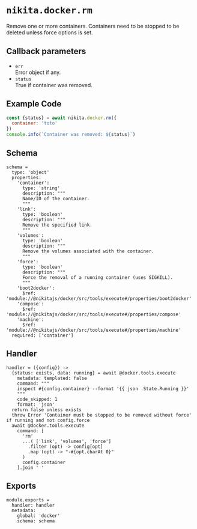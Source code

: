 
# `nikita.docker.rm`

Remove one or more containers. Containers need to be stopped to be deleted unless
force options is set.

## Callback parameters

* `err`   
  Error object if any.
* `status`   
  True if container was removed.

## Example Code

```js
const {status} = await nikita.docker.rm({
  container: 'toto'
})
console.info(`Container was removed: ${status}`)
```

## Schema

    schema =
      type: 'object'
      properties:
        'container':
          type: 'string'
          description: """
          Name/ID of the container.
          """
        'link':
          type: 'boolean'
          description: """
          Remove the specified link.
          """
        'volumes':
          type: 'boolean'
          description: """
          Remove the volumes associated with the container.
          """
        'force':
          type: 'boolean'
          description: """
          Force the removal of a running container (uses SIGKILL).
          """
        'boot2docker':
          $ref: 'module://@nikitajs/docker/src/tools/execute#/properties/boot2docker'
        'compose':
          $ref: 'module://@nikitajs/docker/src/tools/execute#/properties/compose'
        'machine':
          $ref: 'module://@nikitajs/docker/src/tools/execute#/properties/machine'
      required: ['container']

## Handler

    handler = ({config}) ->
      {status: exists, data: running} = await @docker.tools.execute
        metadata: templated: false
        command: """
        inspect #{config.container} --format '{{ json .State.Running }}'
        """
        code_skipped: 1
        format: 'json'
      return false unless exists
      throw Error 'Container must be stopped to be removed without force' if running and not config.force
      await @docker.tools.execute
        command: [
          'rm'
          ...( ['link', 'volumes', 'force']
            .filter (opt) -> config[opt]
            .map (opt) -> "-#{opt.charAt 0}"
          )
          config.container
        ].join ' '

## Exports

    module.exports =
      handler: handler
      metadata:
        global: 'docker'
        schema: schema
